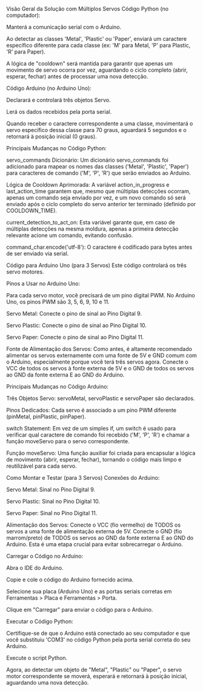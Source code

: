 Visão Geral da Solução com Múltiplos Servos
Código Python (no computador):

Manterá a comunicação serial com o Arduino.

Ao detectar as classes 'Metal', 'Plastic' ou 'Paper', enviará um caractere específico diferente para cada classe (ex: 'M' para Metal, 'P' para Plastic, 'R' para Paper).

A lógica de "cooldown" será mantida para garantir que apenas um movimento de servo ocorra por vez, aguardando o ciclo completo (abrir, esperar, fechar) antes de processar uma nova detecção.

Código Arduino (no Arduino Uno):

Declarará e controlará três objetos Servo.

Lerá os dados recebidos pela porta serial.

Quando receber o caractere correspondente a uma classe, movimentará o servo específico dessa classe para 70 graus, aguardará 5 segundos e o retornará à posição inicial (0 graus).




Principais Mudanças no Código Python:

servo_commands Dicionário: Um dicionário servo_commands foi adicionado para mapear os nomes das classes ('Metal', 'Plastic', 'Paper') para caracteres de comando ('M', 'P', 'R') que serão enviados ao Arduino.

Lógica de Cooldown Aprimorada: A variável action_in_progress e last_action_time garantem que, mesmo que múltiplas detecções ocorram, apenas um comando seja enviado por vez, e um novo comando só será enviado após o ciclo completo do servo anterior ter terminado (definido por COOLDOWN_TIME).

current_detection_to_act_on: Esta variável garante que, em caso de múltiplas detecções na mesma moldura, apenas a primeira detecção relevante acione um comando, evitando confusão.

command_char.encode('utf-8'): O caractere é codificado para bytes antes de ser enviado via serial.

Código para Arduino Uno (para 3 Servos)
Este código controlará os três servo motores.

Pinos a Usar no Arduino Uno:

Para cada servo motor, você precisará de um pino digital PWM. No Arduino Uno, os pinos PWM são 3, 5, 6, 9, 10 e 11.

Servo Metal: Conecte o pino de sinal ao Pino Digital 9.

Servo Plastic: Conecte o pino de sinal ao Pino Digital 10.

Servo Paper: Conecte o pino de sinal ao Pino Digital 11.

Fonte de Alimentação dos Servos:
Como antes, é altamente recomendado alimentar os servos externamente com uma fonte de 5V e GND comum com o Arduino, especialmente porque você terá três servos agora. Conecte o VCC de todos os servos à fonte externa de 5V e o GND de todos os servos ao GND da fonte externa E ao GND do Arduino.

Principais Mudanças no Código Arduino:

Três Objetos Servo: servoMetal, servoPlastic e servoPaper são declarados.

Pinos Dedicados: Cada servo é associado a um pino PWM diferente (pinMetal, pinPlastic, pinPaper).

switch Statement: Em vez de um simples if, um switch é usado para verificar qual caractere de comando foi recebido ('M', 'P', 'R') e chamar a função moveServo para o servo correspondente.

Função moveServo: Uma função auxiliar foi criada para encapsular a lógica de movimento (abrir, esperar, fechar), tornando o código mais limpo e reutilizável para cada servo.

Como Montar e Testar (para 3 Servos)
Conexões do Arduino:

Servo Metal: Sinal no Pino Digital 9.

Servo Plastic: Sinal no Pino Digital 10.

Servo Paper: Sinal no Pino Digital 11.

Alimentação dos Servos: Conecte o VCC (fio vermelho) de TODOS os servos a uma fonte de alimentação externa de 5V. Conecte o GND (fio marrom/preto) de TODOS os servos ao GND da fonte externa E ao GND do Arduino. Esta é uma etapa crucial para evitar sobrecarregar o Arduino.

Carregar o Código no Arduino:

Abra o IDE do Arduino.

Copie e cole o código do Arduino fornecido acima.

Selecione sua placa (Arduino Uno) e as portas seriais corretas em Ferramentas > Placa e Ferramentas > Porta.

Clique em "Carregar" para enviar o código para o Arduino.

Executar o Código Python:

Certifique-se de que o Arduino está conectado ao seu computador e que você substituiu 'COM3' no código Python pela porta serial correta do seu Arduino.

Execute o script Python.

Agora, ao detectar um objeto de "Metal", "Plastic" ou "Paper", o servo motor correspondente se moverá, esperará e retornará à posição inicial, aguardando uma nova detecção.
